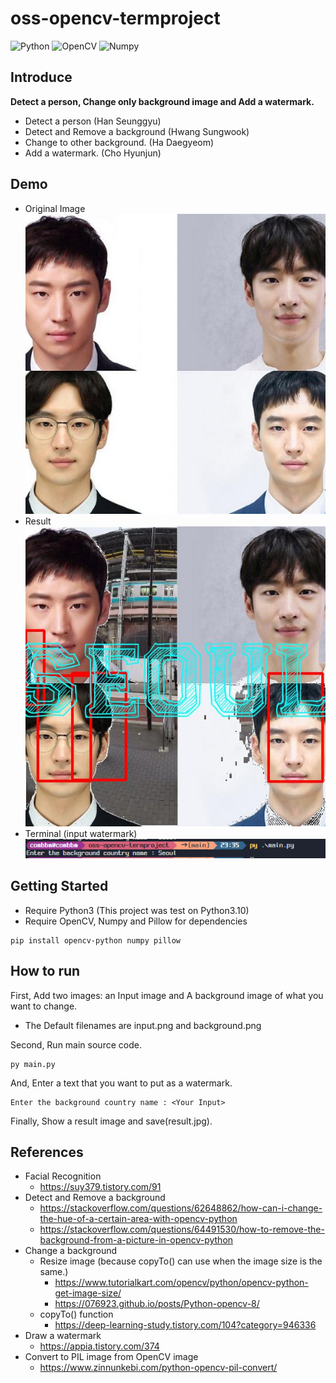 # oss-opencv-termproject

![Python](https://img.shields.io/badge/python-3670A0?style=for-the-badge&logo=python&logoColor=ffdd54) ![OpenCV](https://img.shields.io/badge/opencv-%23white.svg?style=for-the-badge&logo=opencv&logoColor=white) ![Numpy](https://img.shields.io/badge/Numpy-777BB4?style=for-the-badge&logo=numpy&logoColor=white)

## Introduce

**Detect a person, Change only background image and Add a watermark.**

- Detect a person (Han Seunggyu)
- Detect and Remove a background (Hwang Sungwook)
- Change to other background. (Ha Daegyeom)
- Add a watermark. (Cho Hyunjun)

## Demo

- Original Image
  ![Original](./images/input.png)
- Result
  ![Result](./docs/output.jpg)
- Terminal (input watermark)
  ![Terminal](./docs/terminal.png)

## Getting Started

- Require Python3 (This project was test on Python3.10)
- Require OpenCV, Numpy and Pillow for dependencies

```shell
pip install opencv-python numpy pillow
```

## How to run

First, Add two images: an Input image and A background image of what you want to change.

- The Default filenames are input.png and background.png

Second, Run main source code.

```shell
py main.py
```

And, Enter a text that you want to put as a watermark.

```shell
Enter the background country name : <Your Input>
```

Finally, Show a result image and save(result.jpg).

## References

- Facial Recognition
  - https://suy379.tistory.com/91
- Detect and Remove a background
  - https://stackoverflow.com/questions/62648862/how-can-i-change-the-hue-of-a-certain-area-with-opencv-python
  - https://stackoverflow.com/questions/64491530/how-to-remove-the-background-from-a-picture-in-opencv-python
- Change a background
  - Resize image (because copyTo() can use when the image size is the same.)
    - https://www.tutorialkart.com/opencv/python/opencv-python-get-image-size/
    - https://076923.github.io/posts/Python-opencv-8/
  - copyTo() function
    - https://deep-learning-study.tistory.com/104?category=946336
- Draw a watermark
  - https://appia.tistory.com/374
- Convert to PIL image from OpenCV image
  - https://www.zinnunkebi.com/python-opencv-pil-convert/
